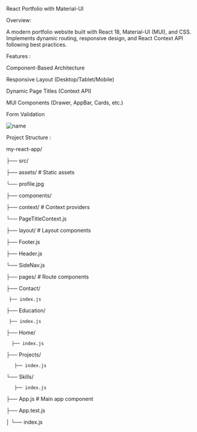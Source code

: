 React Portfolio with Material-UI

Overview:

A modern portfolio website built with React 18, Material-UI (MUI), and CSS. Implements dynamic routing, responsive design, and React Context API following best practices.

Features :

Component-Based Architecture

Responsive Layout (Desktop/Tablet/Mobile)

Dynamic Page Titles (Context API)

MUI Components (Drawer, AppBar, Cards, etc.)

Form Validation 

![name]()




 Project Structure :
 
 my-react-app/
 
├── src/

   ├── assets/              # Static assets

   └── profile.jpg

 ├── components/ 

├── context/             # Context providers

   └── PageTitleContext.js

├── layout/              # Layout components

   ├── Footer.js

   ├── Header.js

   └── SideNav.js

├── pages/               # Route components

   ├── Contact/

     ├── index.js

   ├── Education/

     ├── index.js

   ├── Home/

      ├── index.js

   ├── Projects/
   
       ├── index.js

   └── Skills/

       ├── index.js

├── App.js               # Main app component

   ├── App.test.js

│   └── index.js    

